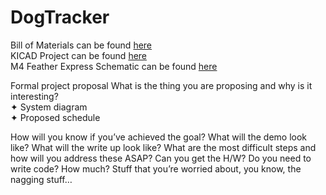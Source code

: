# DogTracker
Bill of Materials can be found [here](https://github.com/krsandwich/DogTracker/tree/master/Hardware/BOM) \
KICAD Project can be found [here](https://github.com/krsandwich/DogTracker/tree/master/Hardware/Kicad)\
M4 Feather Express Schematic can be found [here](https://learn.adafruit.com/assets/57242)



Formal project proposal
What is the thing you are proposing and why is it interesting? \
✦ System diagram   \
✦ Proposed schedule

How will you know if you’ve achieved the goal?
What will the demo look like? What will the write up look like?
What are the most difficult steps and how will you address these ASAP?
Can you get the H/W? Do you need to write code? How much?
Stuff that you’re worried about, you know, the nagging stuff…

